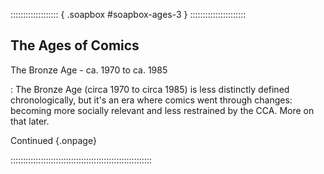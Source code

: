 ::::::::::::::::::: { .soapbox #soapbox-ages-3 } ::::::::::::::::::::::

## The Ages of Comics

The Bronze Age - ca. 1970 to ca. 1985

:   The Bronze Age (circa 1970 to circa 1985) is less distinctly
    defined chronologically, but it's an era where comics went
    through changes: becoming more socially relevant and less
    restrained by the CCA. More on that later.
  
Continued [](#soapbox-ages-4){.onpage}

::::::::::::::::::::::::::::::::::::::::::::::::::::::::

